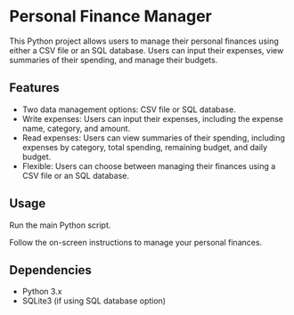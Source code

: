 # Personal Finance Manager

This Python project allows users to manage their personal finances using either a CSV file or an SQL database. Users can input their expenses, view summaries of their spending, and manage their budgets.

## Features

- Two data management options: CSV file or SQL database.
- Write expenses: Users can input their expenses, including the expense name, category, and amount.
- Read expenses: Users can view summaries of their spending, including expenses by category, total spending, remaining budget, and daily budget.
- Flexible: Users can choose between managing their finances using a CSV file or an SQL database.

## Usage
Run the main Python script.

Follow the on-screen instructions to manage your personal finances.

## Dependencies

- Python 3.x
- SQLite3 (if using SQL database option)
